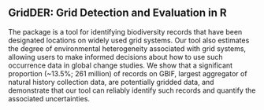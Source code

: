 ## GridDER: Grid Detection and Evaluation in R

The package is a tool for identifying biodiversity records that have been designated locations on widely used grid systems. Our tool also estimates the degree of environmental heterogeneity associated with grid systems, allowing users to make informed decisions about how to use such occurrence data in global change studies. We show that a significant proportion (~13.5%; 261 million) of records on GBIF, largest aggregator of natural history collection data, are potentially gridded data, and demonstrate that our tool can reliably identify such records and quantify the associated uncertainties.


